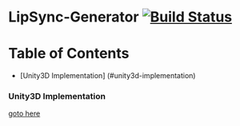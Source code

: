 # LipSync-Generator [![Build Status](https://travis-ci.org/uu-rage/LipSync-Generator.svg?branch=master)](https://travis-ci.org/uu-rage/LipSync-Generator)

# Table of Contents

- [Unity3D Implementation] (#unity3d-implementation)



### Unity3D Implementation

[goto here](https://github.com/uu-rage/LipSync-Generator-Unity)


